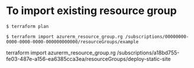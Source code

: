 # To import existing resource group 

```
$ terraform plan
```

```
$ terraform import azurerm_resource_group.rg /subscriptions/00000000-0000-0000-0000-000000000000/resourceGroups/example
```

terraform import azurerm_resource_group.rg /subscriptions/a18bd755-fe03-487e-a156-ea6385cca3ea/resourceGroups/deploy-static-site